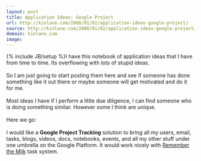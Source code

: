 ```yaml
---
layout: post
title: Application Ideas: Google Project
url: http://kinlane.com/2008/01/02/application-ideas-google-project/
source: http://kinlane.com/2008/01/02/application-ideas-google-project/
domain: kinlane.com
image: 
---
```

{% include JB/setup %}I have this notebook of application ideas that I have from time to time.  Its overflowing with lots of stupid ideas. <br /><br />So I am just going to start posting them here and see if someone has done something like it out there or maybe someone will get motivated and do it for me.<br /><br />Most ideas I have if I perform a little due diligence, I can find someone who is doing something similar.  However some I think are unique.<br /><br />Here we go:  <br /><br />I would like a <span style="font-weight: bold;">Google Project Tracking</span> solution to bring all my users, email, tasks, blogs, videos, docs, notebooks, events, and all my other stuff under one umbrella on the Google Platform.  It would work nicely with <a href="http://www.rememberthemilk.com/">Remember the Milk</a> task system.